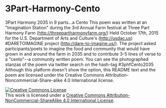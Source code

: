 # 3Part-Harmony-Cento
3Part Harmony 2035 in 9 parts...a Cento This poem was written at an "Imagination Station" during the 3rd Annual Farm festival at Three Part Harmony Farm (http://threepartharmonyfarm.org/) Held October 17th, 2015 for the U.S. Department of Arts and Culture's (http://usdac.us) #DARETOIMAGINE project (http://dare-to-imagine.us/).
The project asked participants/poets to imagine the food and community that would have grown in and around the farm in 2035 and to contribute 3-5 lines of verse to a "cento"--a community written poem.
You can see the photographed stanzas of the poem via twitter search on the hash-tag #3phfCento2035
Although this platform doesn't show the option, this README text and the poem are licensed under the Creative Commons Attribution-Noncommercial-Share-alike 4.0 International license.

<a rel="license" href="http://creativecommons.org/licenses/by-nc-sa/4.0/"><img alt="Creative Commons License" style="border-width:0" src="https://i.creativecommons.org/l/by-nc-sa/4.0/88x31.png" /></a><br />This work is licensed under a <a rel="license" href="http://creativecommons.org/licenses/by-nc-sa/4.0/">Creative Commons Attribution-NonCommercial-ShareAlike 4.0 International License</a>.
